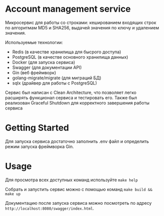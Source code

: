 # Account management service

Микросервис для работы со строками: кешированием входящих строк по алгоритмам MD5 и SHA256, выдачей значения по ключу и удалением значения.

Используемые технологии:
- Redis (в качестве хранилища для бысрого доступа)
- PostgreSQL (в качестве основного хранилища данных)
- Docker (для запуска сервиса)
- Swagger (для документации API)
- Gin (веб фреймворк)
- golang-migrate/migrate (для миграций БД)
- sqlx (драйвер для работы с PostgreSQL)

Сервис был написан с Clean Architecture, что позволяет легко расширять функционал сервиса и тестировать его.
Также был реализован Graceful Shutdown для корректного завершения работы сервиса

# Getting Started

Для запуска сервиса достаточно заполнить .env файл и определить режим запуска фреймворка Gin.

# Usage

Для просмотра всех доступных команд используйте `make help`

Собрать и запустить сервис можно с помощью команд `make build && make up`

Документацию после запуска сервиса можно посмотреть по адресу `http://localhost:8080/swagger/index.html`.
